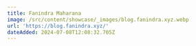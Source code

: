 ```yaml
---
title: Fanindra Maharana
image: /src/content/showcase/_images/blog.fanindra.xyz.webp
url: 'https://blog.fanindra.xyz/'
dateAdded: 2024-07-08T12:08:32.705Z
---
```


